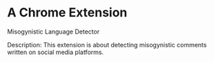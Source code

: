 # A Chrome Extension
Misogynistic Language Detector

Description: This extension is about detecting misogynistic comments written on social media platforms.
